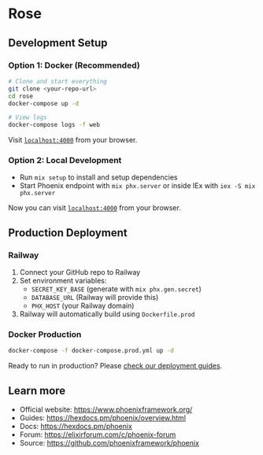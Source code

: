 # Rose

## Development Setup

### Option 1: Docker (Recommended)
```bash
# Clone and start everything
git clone <your-repo-url>
cd rose
docker-compose up -d

# View logs
docker-compose logs -f web
```

Visit [`localhost:4000`](http://localhost:4000) from your browser.

### Option 2: Local Development
* Run `mix setup` to install and setup dependencies
* Start Phoenix endpoint with `mix phx.server` or inside IEx with `iex -S mix phx.server`

Now you can visit [`localhost:4000`](http://localhost:4000) from your browser.

## Production Deployment

### Railway
1. Connect your GitHub repo to Railway
2. Set environment variables:
   - `SECRET_KEY_BASE` (generate with `mix phx.gen.secret`)
   - `DATABASE_URL` (Railway will provide this)
   - `PHX_HOST` (your Railway domain)
3. Railway will automatically build using `Dockerfile.prod`

### Docker Production
```bash
docker-compose -f docker-compose.prod.yml up -d
```

Ready to run in production? Please [check our deployment guides](https://hexdocs.pm/phoenix/deployment.html).

## Learn more

* Official website: https://www.phoenixframework.org/
* Guides: https://hexdocs.pm/phoenix/overview.html
* Docs: https://hexdocs.pm/phoenix
* Forum: https://elixirforum.com/c/phoenix-forum
* Source: https://github.com/phoenixframework/phoenix

